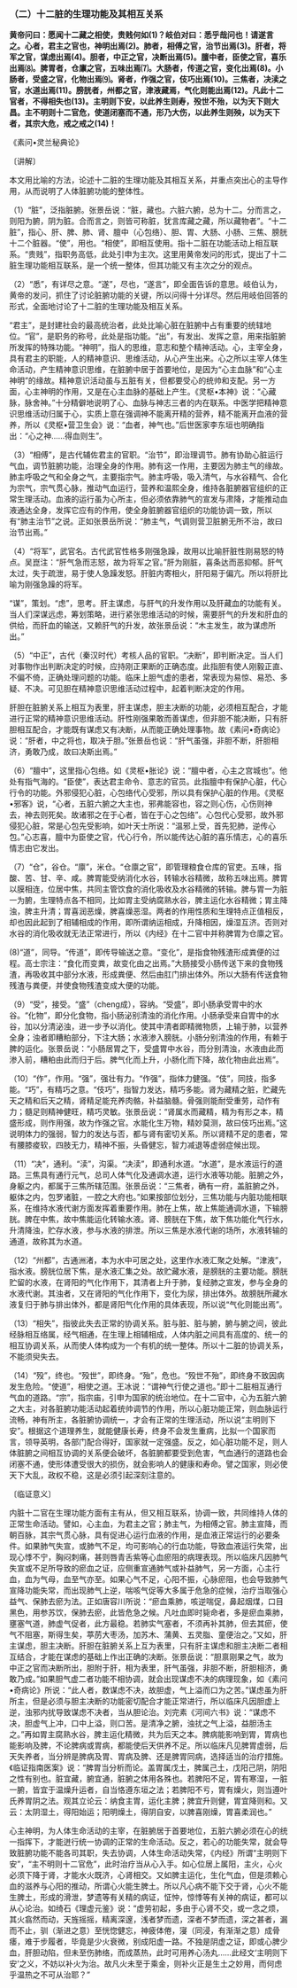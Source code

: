 ### （二）十二脏的生理功能及其相互关系

**黄帝问曰：愿闻十二藏之相使，贵贱何如(1)？岐伯对曰：悉乎哉问也！请遂言之。心者，君主之官也，神明出焉(2)。肺者，相傅之官，治节出焉(3)。肝者，将军之官，谋虑出焉(4)。胆者，中正之官，决断出焉(5)。膻中者，臣使之官，喜乐出焉⑻。脾胃者，仓廪之官，五味出焉⑺。大肠者，传道之官，变化出焉(8)。小肠者，受盛之官，化物出焉⑼。肾者，作强之官，伎巧出焉(10)。三焦者，决渎之官，水道出焉(11)。膀胱者，州都之官，津液藏焉，气化则能出焉(12)。凡此十二官者，不得相失也(13)。主明则下安，以此养生则寿，殁世不殆，以为天下则大昌。主不明则十二官危，使道闭塞而不通，形乃大伤，以此养生则殃，以为天下者，其宗大危，戒之戒之(14)！**

《素问•灵兰秘典论》

〔讲解〕

本文用比喻的方法，论述十二脏的生理功能及其相互关系，并重点突出心的主导作用，从而说明了人体脏腑功能的整体性。

（1）“脏”，泛指脏腑。张景岳说：“脏，藏也。六脏六腑，总为十二。分而言之，则阳为腑，阴为脏。合而言之，则皆可称脏，犹言库藏之藏，所以藏物者”。“十二脏”，指心、肝、脾、肺、肾、膻中（心包络）、胆、胃、大肠、小肠、三焦、膀胱十二个脏器。“使”，用也。“相使”，即相互使用。指十二脏在功能活动上相互联系。“贵贱”，指职务高低，此处引申为主次。这里用黄帝发问的形式，提出了十二脏生理功能相互联系，是一个统一整体，但其功能又有主次之分的观点。

（2）“悉”，有详尽之意。“遂”，尽也，“遂言”，即全面告诉的意思。岐伯认为，黄帝的发问，抓住了讨论脏腑功能的关键，所以问得十分详尽。然后用岐伯回答的形式，全面地讨论了十二脏的生理功能及相互关系。

“君主”，是封建社会的最高统治者，此处比喻心脏在脏腑中占有重要的统辖地位。“官”，是职务的称号，此处是指功能。“出”，有发出、发挥之意，用来指脏腑所发挥的特殊功能。“神明”，指人的思维，意志和整个精神活动。心，主宰全身，具有君主的职能，人的精神意识、思维活动，从心产生出来。心之所以主宰人体生命活动，产生精神意识思维，在脏腑中居于首要地位，是因为“心主血脉”和“心主神明”的缘故。精神意识活动虽与五脏有关，但都要受心的统帅和支配。另一方面，心主神明的作用，又是在心主血脉的基础上产生。《灵枢•本神》说：“心藏脉，脉舍神。”十分精僻地说明了心、血脉与神志三者的内在联系。中医学把精神意识思维活动归属于心，实质上意在强调神不能离开精的营养，精不能离开血液的营养，所以《灵枢•营卫生会》说：“血者，神气也。”后世医家李东垣也明确指出：“心之神……得血则生”。

（3）“相傅”，是古代辅佐君主的官职。“治节”，即治理调节。肺有协助心脏运行气血，调节脏腑功能，治理全身的作用。肺有这一作用，主要因为肺主气的缘故。肺主呼吸之气和全身之气，主要指宗气。肺主呼吸，吸入清气，与水谷精气、合化为宗气，宗气贯心脉，推动气血运行，营养和温熙全身，维持各脏腑器官组织的正常生理活动。血液的运行虽为心所主，但必须依靠肺气的宣发与肃降，才能推动血液通达全身，发挥它应有的作用，使全身脏腑器官组织的功能协调一致，所以有“肺主治节”之说。正如张景岳所说：“肺主气，气调则营卫脏腑无所不治，故曰治节出焉。”

（4）“将军”，武官名。古代武官性格多刚强急躁，故用以比喻肝脏性刚易怒的特点。吴崑注：“肝气急而志怒，故为将军之官。”肝为刚脏，喜条达而恶抑郁。肝气太过，失于疏泄，易于使人急躁发怒。肝脏内寄相火，肝阳易于偏亢。所以将肝比喻为刚强急躁的将军。

“谋”，策划。“虑”，思考。肝主谋虑，与肝气的升发作用以及肝藏血的功能有关。当人们深谋远虑，筹划策略，进行紧张思维活动的时候，需要肝气的升发和肝血的供给，而肝血的输送，又赖肝气的升发，故张景岳说：“木主发生，故为谋虑所出。”

（5）“中正”，古代（秦汉时代）考核人品的官职。“决断”，即判断决定。当人们对事物作出判断决定的时候，应持刚正果断的正确态度。此指胆有使人刚毅正直、不偏不倚，正确处理问题的功能。临床上胆气虚的患者，常表现为易惊、易恐、多疑、不决。可见胆在精神意识思维活动过程中，起着判断决定的作用。

肝胆在脏腑关系上相互为表里，肝主谋虑，胆主决断的功能，必须相互配合，才能进行正常的精神意识思维活动。肝性刚强果敢而善谋虑，但非胆不能决断，只有肝胆相互配合，才能既有谋虑又有决断，从而能正确处理事物。故《素问•奇病论》说：“肝者，中之将也，取决于胆。”张景岳也说：“肝气虽强，非胆不断，肝胆相济，勇敢乃成，故曰决斯出焉。”

（6）“膻中”，这里指心包络。如《灵枢•胀论》说：“膻中者，心主之宫城也”。他处有指气海的。“臣使”，表达君主命令、意志的官员。此指膻中有保护心脏，代心行令的功能。外邪侵犯心脏，心包络代心受邪，所以具有保护心脏的作用。《灵枢•邪客》说，“心者，五脏六腑之大主也，邪弗能容也，容之则心伤，心伤则神去，神去则死矣。故诸邪之在于心者，皆在于心之包络”。心包代心受邪，故外邪侵犯心脏，常是心包先受影响，如叶天士所说：“温邪上受，首先犯肺，逆传心包。”心志喜，膻中为臣使之官，代心行令，所以能传达心脏的喜乐情志，心的喜乐情志由它发出。

（7）“仓”，谷仓。“廪”，米仓。“仓廪之官”，即管理粮食仓库的官吏。五味，指酸、苦、甘、辛、咸。脾胃能受纳消化水谷，转输水谷精微，故称五味出焉。脾胃以膜相连，位居中焦，共同主管饮食的消化吸收及水谷精微的转输。脾与胃一为脏一为腑，生理特点各不相同，比如胃主受纳腐熟水谷，脾主运化水谷精微；胃主降浊，脾主升清；胃喜润恶燥，脾喜燥恶湿。两者的作用性质和生理特点正值相反，却也因此起到了相辅相成的作用，即所谓纳运相成，升降相因，燥湿互济。否则对水谷的消化吸收就无法正常进行，所以《内经》在十二官中并称脾胃为仓廪之官。

(8)“道”，同导。“传道”，即传导输送之意。“变化”，是指食物残渣形成粪便的过程。高士宗注：“食化而变粪，故变化由之出焉。”大肠接受小肠传送下来的食物残渣，再吸收其中部分水液，形成粪便、然后由肛门排出体外。所以大肠有传送食物残渣与粪便，并使食物残渣变成大便的功能。

（9）“受”，接受。“盛”（cheng成），容纳。“受盛”，即小肠承受胃中的水谷。“化物”，即分化食物，指小肠泌别清浊的消化作用。小肠承受来自胃中的水谷，加以分清泌浊，进一步予以消化。使其中清者即精微物质，上输于肺，以营养全身；浊者即糟粕部分，下注大肠；水液渗入膀胱。小肠分别清浊的作用，有赖于脾的运化。张景岳说：“小肠居胃之下，受盛胃中水谷，而分别清浊，水液由此而渗入前，糟粕由此而归于后。脾气化而上升，小肠化而下降，故化物由此出焉”。

（10）“作”，作用。“强”，强壮有力。“作强”，指体力健强。“伎”，同技，指多能。“巧”，有精巧之意。“伎巧”，指智力发达，精巧多能。肾为藏精之脏，贮藏先天之精和后天之精，肾精足能充养肉骼，补益脑髓。骨强则能耐受重劳，动作有力；髓足则精神健旺，精巧灵敏。张景岳说：“肾属水而藏精，精为有形之本，精盛形成，则作用强，故为作强之官。水能化生万物，精妙莫测，故曰伎巧出焉。”这说明体力的强弱，智力的发达与否，都与肾有密切关系。所以肾精不足的患者，常有腰膝痠软，四肢无力，精神不振，头昏健忘，智力减退等虚弱症候出现。

（11）“决”，通利。“渎”，沟渠。“决渎”，即通利水道。“水道”，是水液运行的道路。三焦具有通行元气，总司人体气化及通调水道，运行水液等功能。脏腑之外，身躯之内，都属于三焦所辖范围。张景岳说：“三焦者，确有一府，盖脏腑之外，躯体之内，包罗诸脏，一腔之大府也。”如果按部位划分，三焦功能与内脏功能相联系，在维持水液代谢方面发挥着重要作用。肺在上焦，故上焦能通调水道，下输膀胱。脾在中焦，故中焦能运化转输水液。肾、膀胱在下焦，故下焦功能化气行水，升清降浊，贮存水液，参与水液的排泄。所以三焦是水液代谢的场所，水液转输的通道，故称其为水道。

（12）“州都”，古通洲渚，本为水中可居之处，这里作水液汇聚之处解。“津液”，指水液。膀胱位居下焦，是水液汇集之处。故贮藏水液，是膀胱的主要功能。膀胱贮留的水液，在肾阳的气化作用下，其清者上升于肺，复经肺之宣发，参与全身的水液代谢。其浊者，又在肾阳的气化作用下，变化为尿，排出体外。故膀胱所藏水液复归于肺与排出体外，都是肾阳气化作用的具体表现，所以说“气化则能出焉”。

（13）“相失”，指彼此失去正常的协调关系。脏与脏、脏与腑，腑与腑之间，彼此经脉相互络属，经气相通，在生理上相辅相成，人体内脏之间具有高度的、统一的相互协调关系，从而使人体构成为一个有机的统一整体。所以十二脏的协调关系，不能须臾失去。

（14）“殁”，终也。“殁世”，即终身。“殆”，危也。“殁世不殆”，即终身不致因病发生危险。“使道”，相使之道。王冰说：“谓神气行使之道也。”即十二脏相互通行气血的道路。“宗”，指宗庙，引申为国家的统治地位。在十二官中，心为五脏六腑之大主，对各脏腑功能活动起着统帅调节的作用，所以心脏功能正常，则血脉运行流畅，神有所主，各脏腑协调统一，才会有正常的生理活动，所以说“主明则下安”。根据这个道理养生，就能健康长寿，终身不会发生重病，比拟一个国家而言，领导英明，各部门配合得好，国家就一定强盛。反之，如心脏功能不足，则人体脏腑之间相互协调的关系便会破坏，各脏腑都要受到危害，气血通行的道路也会闭塞不通，使形体遭受很大的损伤，就会影响人的健康和寿命。譬之国家，则必使天下大乱，政权不稳，这是必须引起深刻注意的。

〔临证意义〕

内脏十二官在生理功能方面有主有从，但又相互联系，协调一致，共同维持人体的正常生命活动。譬如，心主血，为君主之官；肺主气，为相傅之官。肺主宣降，而朝百脉，其宗气贯心脉，具有促进心运行血液的作用，是血液正常运行的必要条件。如果肺气失宣，或肺气不足，均可影响心的行血功能，导致血液运行失常，出现心悸不宁，胸闷刺痛，甚则唇青舌紫等心血瘀阻的病理表现。所以临床凡因肺气失宣或不足所导致的瘀血之证，应侧重宣通肺气或补益肺气，另一方面，心主行血，血为气母，血至气亦至。如果心气不足，心阳不振，心脉瘀阻，也会导致肺气宣降功能失常，而出现肺气上逆，喘咳气促等大多属于危急的症候，治疗当取强心益气、保肺去瘀为法。正如唐容川所说：“瘀血乘肺，咳逆喘促，鼻起烟煤，口目黑色，用参苏饮，保肺去瘀，此皆危急之候。凡吐血即时毙命者，多是瘀血乘肺，壅塞气道，肺虚气促者，此方最稳。若肺实气塞者，不须再补其肺，但去其瘀，使气不阻塞，斯得生矣，葶苈大枣汤，加苏木、蒲黄、五灵脂、童便治之。”又如，肝主谋虑，胆主决断。肝胆在脏腑关系上互为表里，只有肝主谋虑和胆主决断二者相互结合，才能在谋虑的基础上作出正确的决断。张景岳说：“胆禀刚果之气，故为中正之官而决断所出，胆附于肝，相为表里，肝气虽强，非胆不断，肝胆相济，勇敢乃成。”如果胆气虚二者功能不相协调，就会出现谋虑不决的病理现象，如《素问•奇病论》所说：“此人者，数谋虑不决，故胆虚，气上溢而口为之苦。”谋虑虽为肝所主，但是必须与胆主决断的功能密切配合才能正常进行，所以临床凡因胆虚上逆，浊邪内扰导致谋虑不决者，当从胆论治。刘完素《河间六书》说：“谋虑不决，胆虚气上冲，口中上溢，则口苦。是清净之腑，浊扰之气上溢，益胆汤主之。”再如胃主腐熟水谷，脾主运化精微，共为后天之本。脾病能影响到胃，胃病也能影响及脾，不论脾病或胃病，都能使后天供养不足。所以临床凡见脾胃虚弱，后天失养者，当分辨是脾病及胃、胃病及脾、还是脾胃同病，选择适当的治疗措施。《临证指南医案》说：“脾胃当分析而论。盖胃属戊土，脾属己土，戊阳己阴，阴阳之性有别也。脏宜藏，腑宜通，脏腑之体用各殊也。若脾阳不足，胃有寒湿，一脏一腑，皆宜于温燥升运者，自当恪遵东垣之法；若脾阳不亏，胃有燥火，则当遵叶氏养胃阴之法。观其立论云：纳食主胃，运化主脾；脾宜升则健，胃宜降则和。又云：太阴湿土，得阳始运；阳明燥土，得阴自安，以脾喜刚燥，胃喜柔润也。”

心主神明，为人体生命活动的主宰，在脏腑居于首要地位，五脏六腑必须在心的统一指挥下，才能迸行统一协调的正常的生命活动。反之，若心的功能失常，就会导致脏腑功能不能各司其职，失去协调，人体生命活动失常，《内经》所谓“主明则下安”，“主不明则十二官危”，此时治疗当从心入手。如心位居上属阳，主火，心火必须下降于肾，才能水火既济，心肾相交。又如脾主运化，生化气血，但是须赖心血的滋养与心阳的推动，所谓心火能生脾土。所以凡心病不能下交于肾，心火不能生脾土，形成的滑泄，梦遗等有关精的病证，怔忡，惊悸等有关神的病证，都可以从心论治。如绮石《理虚元鉴》说：“虚劳初起，多由于心肾不交，或一念之烦，其火翕然而动，天旌摇摇，精离深邃，浅者梦而遗，深者不梦而遗，深之甚者，漏而不止，驯（渐进之意）至恍惚健忘，神疲体倦，寖（同浸，有渐渐之意）成骨痿，难于步履者，毕竟是少火衰微，别成阳虚一路。不独是阴虚之证，即或心脾少血，肝胆动陷，但未至伤肺络，而成蒸热，此时可用养心汤丸……此经文‘主明则下安’之义，不妨以补火为治。故凡火未至于乘金，则补火正是生土之妙用，而何虑乎温热之不可从治耶？”
